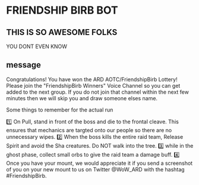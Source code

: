 # FRIENDSHIP BIRB BOT

## THIS IS SO AWESOME FOLKS
YOU DONT EVEN KNOW

## message
Congratulations! You have won the ARD AOTC/FriendshipBirb Lottery! Please join the "FriendshipBirb Winners" Voice Channel so you can get added to the next group. If you do not join that channel within the next few minutes then we will skip you and draw someone elses name.

Some things to remember for the actual run

:one: On Pull, stand in front of the boss and die to the frontal cleave. This ensures that mechanics are targted onto our people so there are no unnecessary wipes.
:two: When the boss kills the entire raid team, Release Spirit and avoid the Sha creatures. Do NOT walk into the tree.
:three: while in the ghost phase, collect small orbs to give the raid team a damage buff.
:four: Once you have your mount, we would appreciate it if you send a screenshot of you on your new mount to us on Twitter @WoW_ARD with the hashtag #FriendshipBirb.